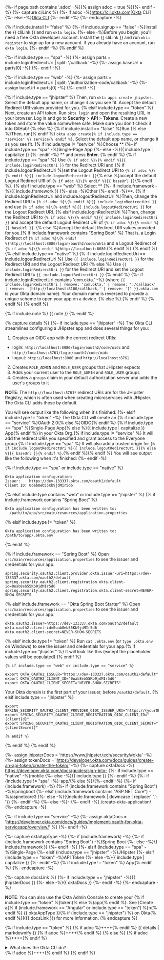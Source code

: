 {%- if page.path contains '.adoc' -%}{% assign adoc = true %}{%- endif -%}
{%- capture cliLink %}
  {%- if adoc -%}https://cli.okta.com[Okta CLI]
  {%- else -%}[Okta CLI](https://cli.okta.com)
  {%- endif -%}
{%- endcapture -%}

{% if include.install != "false" %}
  {%- if include.signup == "false" -%}Install the {{ cliLink }} and run `okta login`.
  {%- else -%}Before you begin, you'll need a free Okta developer account. Install the {{ cliLink }} and run `okta register` to sign up for a new account. If you already have an account, run `okta login`.
  {%- endif -%}
{% endif %}

{%- if include.type == "spa" -%}
  {%- assign parts = include.loginRedirectUri | split: '/callback' -%}
  {%- assign baseUrl = parts[0] -%}
{%- endif -%}

{%- if include.type == "web" -%}
  {%- assign parts = include.loginRedirectUri | split: '/authorization-code/callback' -%}
  {%- assign baseUrl = parts[0] -%}
{%- endif -%}

{% if include.type == "jhipster" %}
Then, run `okta apps create jhipster`. Select the default app name, or change it as you see fit. Accept the default Redirect URI values provided for you.
{% elsif include.type == "token" %}
Next, create an API token. Run `okta login` and open the resulting URL in your browser. Log in and go to **Security** > **API** > **Tokens**. Create a new token and store the value somewhere safe. Make sure you don't check it into GitHub!
{% else %}
{% if include.install == "false" %}Run {% else %}Then, run{% endif %} `okta apps create{% if include.type == "service" %} service{% endif %}`. Select the default app name, or change it as you see fit.
{% if include.type != "service" %}Choose **
  {%- if include.type == "spa" -%}Single-Page App
  {%- else -%}{{ include.type | capitalize }}
  {%- endif -%}
** and press **Enter**.
{% endif %}
  {% if include.type == "spa" %}
Use `{% if adoc %}\{% endif %}{{ include.loginRedirectUri }}` for the Redirect URI and {% if include.logoutRedirectUri %}set the Logout Redirect URI to `{% if adoc %}\{% endif %}{{ include.logoutRedirectUri }}`{% else %}accept the default Logout Redirect URI of `{% if adoc %}\{% endif %}{{ baseUrl }}`{% endif %}.
  {% elsif include.type == "web" %}
Select **
    {%- if include.framework -%}{{ include.framework }}
    {%- else -%}Other
    {%- endif -%}**. 
    {% if include.loginRedirectUri and include.logoutRedirectUri %}Then, change the Redirect URI to `{% if adoc %}\{% endif %}{{ include.loginRedirectUri }}` and use `{% if adoc %}\{% endif %}{{ include.logoutRedirectUri }}` for the Logout Redirect URI.
    {% elsif include.loginRedirectUri %}Then, change the Redirect URI to `{% if adoc %}\{% endif %}{{ include.loginRedirectUri }}` and accept the default Logout Redirect URI of `{% if adoc %}\{% endif %}{{ baseUrl }}`.
    {% else %}Accept the default Redirect URI values provided for you.{% if include.framework contains "Spring Boot" %} That is, a Login Redirect of `{% if adoc %}\{% endif %}http://localhost:8080/login/oauth2/code/okta` and a Logout Redirect of `{% if adoc %}\{% endif %}http://localhost:8080`.{% endif %}
    {% endif %}
  {% elsif include.type == "native" %}
    {% if include.loginRedirectUri == include.logoutRedirectUri %}
Use `{{ include.loginRedirectUri }}` for the Redirect URI and the Logout Redirect URI 
    {% else %}
Use `{{ include.loginRedirectUri }}` for the Redirect URI and set the Logout Redirect URI to `{{ include.logoutRedirectUri }}` 
    {% endif %}
    {%- if include.loginRedirectUri contains 'com.okta.' -%}
(where `{{ include.loginRedirectUri | remove: 'com.okta.' | remove: ':/callback' | remove: '[http://localhost:8100/callback,' | remove: ']' }}.okta.com` is your Okta domain name). Your domain name is reversed to provide a unique scheme to open your app on a device.
    {% else %}.{% endif %}
  {% endif %}
{% endif %}

{% if include.note %}
{{ note }}
{% endif %}

{% capture details %}
{%- if include.type == "jhipster" -%}
The Okta CLI streamlines configuring a JHipster app and does several things for you:

1. Creates an OIDC app with the correct redirect URIs: 
  - login: `http://localhost:8080/login/oauth2/code/oidc` and `http://localhost:8761/login/oauth2/code/oidc`
  - logout: `http://localhost:8080` and `http://localhost:8761`
2. Creates `ROLE_ADMIN` and `ROLE_USER` groups that JHipster expects
3. Adds your current user to the `ROLE_ADMIN` and `ROLE_USER` groups
4. Creates a `groups` claim in your default authorization server and adds the user's groups to it

**NOTE**: The `http://localhost:8761*` redirect URIs are for the JHipster Registry, which is often used when creating microservices with JHipster. The Okta CLI adds these by default. 

You will see output like the following when it's finished:
{%- elsif include.type != "token" -%}
The Okta CLI will create an {% if include.type == "service" %}OAuth 2.0{% else %}OIDC{% endif %} {% if include.type == "spa" %}Single-Page App{% else %}{{ include.type | capitalize }} App{% endif %} in your Okta Org.{% if include.type != "service" %} It will add the redirect URIs you specified and grant access to the Everyone group.{% if include.type == "spa" %} It will also add a trusted origin for `{% if include.logoutRedirectUri %}{{ include.logoutRedirectUri }}{% else %}{{ baseUrl }}{% endif %}`.{% endif %}{% endif %} You will see output like the following when it's finished:
{%- endif -%}
   
{% if include.type == "spa" or include.type == "native" %}
```shell
Okta application configuration:
Issuer:    https://dev-133337.okta.com/oauth2/default
Client ID: 0oab8eb55Kb9jdMIr5d6
```
{% elsif include.type contains "web" or include.type == "jhipster"  %}
  {% if include.framework contains "Spring Boot" %}
```shell
Okta application configuration has been written to: 
  /path/to/app/src/main/resources/application.properties
```
  {% elsif include.type != "token" %}
```shell
Okta application configuration has been written to: /path/to/app/.okta.env
```
  {% endif %}

  {% if include.framework == "Spring Boot" %}
Open `src/main/resources/application.properties` to see the issuer and credentials for your app.
```properties
spring.security.oauth2.client.provider.okta.issuer-uri=https://dev-133337.okta.com/oauth2/default
spring.security.oauth2.client.registration.okta.client-id=0oab8eb55Kb9jdMIr5d6
spring.security.oauth2.client.registration.okta.client-secret=NEVER-SHOW-SECRETS
```
  {% elsif include.framework == "Okta Spring Boot Starter" %}
Open `src/main/resources/application.properties` to see the issuer and credentials for your app.
```properties
okta.oauth2.issuer=https://dev-133337.okta.com/oauth2/default
okta.oauth2.client-id=0oab8eb55Kb9jdMIr5d6
okta.oauth2.client-secret=NEVER-SHOW-SECRETS
```
  {% elsif include.type != "token" %}
Run `cat .okta.env` (or `type .okta.env` on Windows) to see the issuer and credentials for your app.{% if include.type == "jhipster" %} It will look like this (except the placeholder values will be populated):{% endif %}

    {% if include.type == "web" or include.type == "service" %}
```shell
export OKTA_OAUTH2_ISSUER="https://dev-133337.okta.com/oauth2/default"
export OKTA_OAUTH2_CLIENT_ID="0oab8eb55Kb9jdMIr5d6"
export OKTA_OAUTH2_CLIENT_SECRET="NEVER-SHOW-SECRETS"
```

Your Okta domain is the first part of your issuer, before `/oauth2/default`.
    {% elsif include.type == "jhipster" %}
```shell
export SPRING_SECURITY_OAUTH2_CLIENT_PROVIDER_OIDC_ISSUER_URI="https://{yourOktaDomain}/oauth2/default"
export SPRING_SECURITY_OAUTH2_CLIENT_REGISTRATION_OIDC_CLIENT_ID="{clientId}"
export SPRING_SECURITY_OAUTH2_CLIENT_REGISTRATION_OIDC_CLIENT_SECRET="{clientSecret}"
```
    {% endif %}
  {% endif %}
{% endif %}

{%- assign jhipsterDocs = 'https://www.jhipster.tech/security/#okta' -%}
{%- assign tokenDocs = 'https://developer.okta.com/docs/guides/create-an-api-token/create-the-token/' -%}
{%- capture oktaDocs -%}
https://developer.okta.com/docs/guides/sign-into-
{%- if include.type == "native" -%}mobile
{%- else -%}{{ include.type }}
{%- endif -%}
{%- if {include.type != "spa" -%}-app/{% else %}/{%- endif -%}
{%- if (include.framework) -%}
  {%- if (include.framework contains "Spring Boot") -%}springboot
  {%- elsif (include.framework contains "ASP.NET Core") -%}aspnetcore3
  {%- else -%}{{include.framework | downcase | replace:' ','-'}}
  {%- endif -%}
{%- else -%}-
{%- endif -%}
/create-okta-application/
{%- endcapture -%}

{%- if include.type == "service" -%}
{%- assign oktaDocs = 'https://developer.okta.com/docs/guides/implement-oauth-for-okta-serviceapp/overview/' %}
{%- endif -%}

{%- capture oktaAppType -%}
{%- if (include.framework) -%}
  {%- if (include.framework contains "Spring Boot") -%}Spring Boot
  {%- else -%}{{ include.framework }}
  {%- endif -%}
{%- elsif (include.type == "spa" -%}Single-Page
{%- elsif (include.type == "jhipster" -%}JHipster
{%- elsif (include.type == "token" -%}API Token
{%- else -%}{{ include.type | capitalize }}
{%- endif -%}
{% if include.type != "token" %} App{% endif %}
{%- endcapture -%}

{%- capture docsLink %}
{%- if include.type == "jhipster" -%}{{ jhipsterDocs }}
{%- else -%}{{ oktaDocs }}
{%- endif -%}
{%- endcapture -%}

**NOTE**: You can also use the Okta Admin Console to create your {% if include.type == "token" %}token{% else %}app{% endif %}. See [Create a{% if (include.framework == "Angular" or include.type == "token") %}n{% endif %} {{ oktaAppType }}{% if (include.type == "jhipster") %} on Okta{% endif %}]({{ docsLink }}) for more information.
{% endcapture %}

{% if include.type == "token" %}
{% if adoc %}++++{% endif %}
{{ details | markdownify }}
{% if adoc %}++++{% endif %}
{% else %}
{% if adoc %}++++{% endif %}
<details>
  <summary>What does the Okta CLI do?</summary>
{{ details | markdownify }}
</details>
{% if adoc %}++++{% endif %}
{% endif %}
